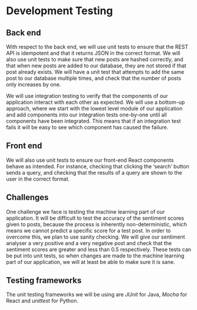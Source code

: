 # Development Testing

## Back end

With respect to the back end, we will use unit tests to ensure that the REST API is idempotent and that it returns JSON in the correct format. We will also use unit tests to make sure that new posts are hashed correctly, and that when new posts are added to our database, they are not stored if that post already exists. We will have a unit test that attempts to add the same post to our database multiple times, and check that the number of posts only increases by one.

We will use integration testing to verify that the components of our application interact with each other as expected. We will use a bottom-up approach, where we start with the lowest level module of our application and add components into our integration tests one-by-one until all components have been integrated. This means that if an integration test fails it will be easy to see which component has caused the failure.

## Front end

We will also use unit tests to ensure our front-end React components behave as intended. For instance, checking that clicking the ‘search’ button sends a query, and checking that the results of a query are shown to the user in the correct format.

## Challenges

One challenge we face is testing the machine learning part of our application. It will be difficult to test the accuracy of the sentiment scores given to posts, because the process is inherently non-deterministic, which means we cannot predict a specific score for a test post. In order to overcome this, we plan to use sanity checking. We will give our sentiment analyser a very positive and a very negative post and check that the sentiment scores are greater and less than 0.5 respectively. These tests can be put into unit tests, so when changes are made to the machine learning part of our application, we will at least be able to make sure it is sane.

## Testing frameworks

The unit testing frameworks we will be using are *JUnit* for Java, *Mocha* for React and *unittest* for Python.
